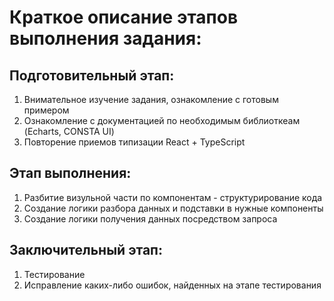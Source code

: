 # Краткое описание этапов выполнения задания:

## Подготовительный этап:

1. Внимательное изучение задания, ознакомление с готовым примером
2. Ознакомление с документацией по необходимым библиоткеам (Echarts, CONSTA UI)
3. Повторение приемов типизации React + TypeScript

## Этап выполнения:

1. Разбитие визульной части по компонентам - структурирование кода
2. Создание логики разбора данных и подставки в нужные компоненты
3. Создание логики получения данных посредством запроса

## Заключительный этап:

1. Тестирование
2. Исправление каких-либо ошибок, найденных на этапе тестирования
